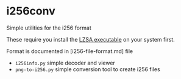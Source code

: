 # i256conv

Simple utilities for the i256 format

These require you install the [LZSA executable](https://github.com/emmanuel-marty/lzsa) on your system first. 

Format is documented in [i256-file-format.md] file

- `i256info.py` simple decoder and viewer
- `png-to-i256.py` simple conversion tool to create i256 files
